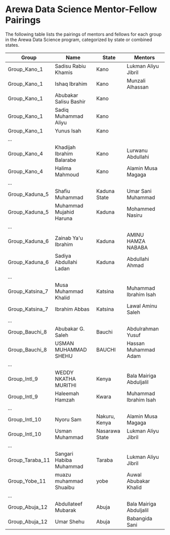 # Arewa Data Science Mentor-Fellow Pairings

The following table lists the pairings of mentors and fellows for each group in the Arewa Data Science program, categorized by state or combined states.

| Group            | Name                           | State           | Mentors                    |
|------------------|--------------------------------|-----------------|----------------------------|
| Group_Kano_1     | Sadisu Rabiu Khamis            | Kano            | Lukman Aliyu Jibril        |
| Group_Kano_1     | Ishaq Ibrahim                  | Kano            | Munzali Alhassan           |
| Group_Kano_1     | Abubakar Salisu Bashir         | Kano            |                            |
| Group_Kano_1     | Sadiq Muhammad Aliyu           | Kano            |                            |
| Group_Kano_1     | Yunus Isah                     | Kano            |                            |
| ...              |                                |                 |                            |
| Group_Kano_4     | Khadijah Ibrahim Balarabe      | Kano            | Lurwanu Abdullahi          |
| Group_Kano_4     | Halima Mahmoud                 | Kano            | Alamin Musa Magaga         |
| ...              |                                |                 |                            |
| Group_Kaduna_5   | Shafiu Muhammad                | Kaduna State    | Umar Sani Muhammad         |
| Group_Kaduna_5   | Muhammad Mujahid Haruna        | Kaduna          | Mohammed Nasiru            |
| ...              |                                |                 |                            |
| Group_Kaduna_6   | Zainab Ya'u Ibrahim            | Kaduna          | AMINU HAMZA NABABA         |
| Group_Kaduna_6   | Sadiya Abdullahi Ladan         | Kaduna          | Abdullahi Ahmad            |
| ...              |                                |                 |                            |
| Group_Katsina_7  | Musa Muhammad Khalid           | Katsina         | Muhammad Ibrahim Isah      |
| Group_Katsina_7  | Ibrahim Abbas                  | Katsina         | Lawal Aminu Saleh          |
| ...              |                                |                 |                            |
| Group_Bauchi_8   | Abubakar G. Saleh              | Bauchi          | Abdulrahman Yusuf          |
| Group_Bauchi_8   | USMAN MUHAMMAD SHEHU           | BAUCHI          | Hassan Muhammad Adam       |
| ...              |                                |                 |                            |
| Group_Intl_9     | WEDDY NKATHA MURITHI           | Kenya           | Bala Mairiga Abduljalil    |
| Group_Intl_9     | Haleemah Hamzah                | Kwara           | Muhammad Ibrahim Isah      |
| ...              |                                |                 |                            |
| Group_Intl_10    | Nyoru Sam                      | Nakuru, Kenya   | Alamin Musa Magaga         |
| Group_Intl_10    | Usman Muhammad                 | Nasarawa State  | Lukman Aliyu Jibril        |
| ...              |                                |                 |                            |
| Group_Taraba_11  | Sangari Habiba Muhammad        | Taraba          | Lukman Aliyu Jibril        |
| Group_Yobe_11    | muazu muhammad Shuaibu         | yobe            | Auwal Abubakar Khalid      |
| ...              |                                |                 |                            |
| Group_Abuja_12   | Abdullateef Mubarak            | Abuja           | Bala Mairiga Abduljalil    |
| Group_Abuja_12   | Umar Shehu                     | Abuja           | Babangida Sani             |


